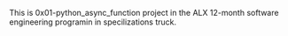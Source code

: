 This is 0x01-python_async_function project in the ALX 12-month software engineering programin in specilizations truck.
